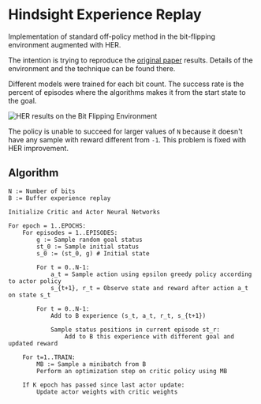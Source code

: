 # Hindsight Experience Replay

Implementation of standard off-policy method in the bit-flipping environment augmented with HER.

The intention is trying to reproduce the [original paper](https://arxiv.org/abs/1707.01495) results. Details of the environment and the technique can be found there.

Different models were trained for each bit count. The success rate is the percent of episodes where the algorithms makes it from the start state to the goal. 

![HER results on the Bit Flipping Environment](https://github.com/mfornet/hindsight-experience-replay/blob/master/images/her.png "Bit-flipping results with and without her.")

The policy is unable to succeed for larger values of `N` because it doesn't have any sample with reward different from `-1`. This problem is fixed with HER improvement.

## Algorithm

    N := Number of bits
    B := Buffer experience replay

    Initialize Critic and Actor Neural Networks

    For epoch = 1..EPOCHS:
        For episodes = 1..EPISODES:
            g := Sample random goal status
            st_0 := Sample initial status
            s_0 := (st_0, g) # Initial state

            For t = 0..N-1:
                a_t = Sample action using epsilon greedy policy according to actor policy
                s_{t+1}, r_t = Observe state and reward after action a_t on state s_t

            For t = 0..N-1:
                Add to B experience (s_t, a_t, r_t, s_{t+1})

                Sample status positions in current episode st_r:
                    Add to B this experience with different goal and updated reward

        For t=1..TRAIN:
            MB := Sample a minibatch from B
            Perform an optimization step on critic policy using MB

        If K epoch has passed since last actor update:
            Update actor weights with critic weights
